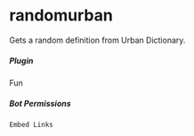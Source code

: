 # randomurban 

Gets a random definition from Urban Dictionary.
			

##### Plugin
Fun


##### Bot Permissions
`Embed Links`
